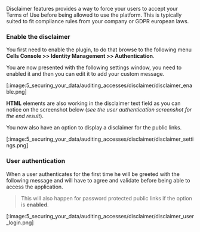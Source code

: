 Disclaimer features provides a way to force your users to accept your Terms of Use before being allowed to use the platform.
This is typically suited to fit compliance rules from your company or GDPR european laws.

### Enable the disclaimer

You first need to enable the plugin, to do that browse to the following menu **Cells Console >> Identity Management >> Authentication**.

You are now presented with the following settings window, you need to enabled it and then you can edit it to add your custom message.

[:image:5_securing_your_data/auditing_accesses/disclaimer/disclaimer_enable.png]

**HTML** elements are also working in the disclaimer text field as you can notice on the screenshot below (*see the user authentication screenshot for the end result*).

You now also have an option to display a disclaimer for the public links.

[:image:5_securing_your_data/auditing_accesses/disclaimer/disclaimer_settings.png]

### User authentication

When a user authenticates for the first time he will be greeted with the following message and will have to agree and validate before being able to access the application.

> This will also happen for password protected public links if the option is **enabled**.

[:image:5_securing_your_data/auditing_accesses/disclaimer/disclaimer_user_login.png]